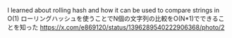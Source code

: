I learned about rolling hash and how it can be used to compare strings in O(1)
ローリングハッシュを使うことでN個の文字列の比較をO(N*1)でできることを知った
https://x.com/e869120/status/1396289540222906368/photo/2